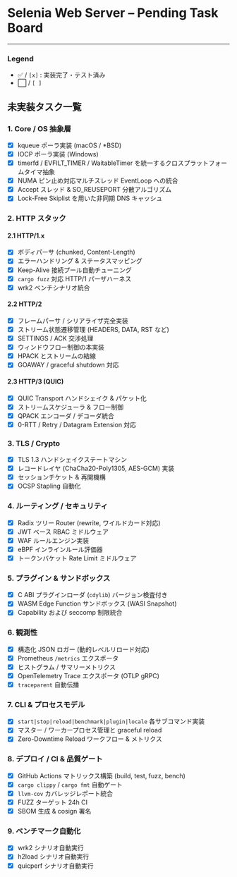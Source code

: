 # Selenia Web Server – Pending Task Board

---

### Legend
- ✅ / `[x]` : 実装完了・テスト済み
- ⬜️ / `[ ]`

## 未実装タスク一覧

### 1. Core / OS 抽象層
- [x] kqueue ポーラ実装 (macOS / *BSD)
- [x] IOCP ポーラ実装 (Windows)
- [x] timerfd / EVFILT_TIMER / WaitableTimer を統一するクロスプラットフォームタイマ抽象
- [x] NUMA ピン止め対応マルチスレッド EventLoop への統合
- [x] Accept スレッド & SO_REUSEPORT 分散アルゴリズム
- [x] Lock-Free Skiplist を用いた非同期 DNS キャッシュ

### 2. HTTP スタック
#### 2.1 HTTP/1.x
- [x] ボディパーサ (chunked, Content-Length)
- [x] エラーハンドリング & ステータスマッピング
- [x] Keep-Alive 接続プール自動チューニング
- [x] `cargo fuzz` 対応 HTTP/1 パーザハーネス
- [x] wrk2 ベンチシナリオ統合

#### 2.2 HTTP/2
- [x] フレームパーサ / シリアライザ完全実装
- [x] ストリーム状態遷移管理 (HEADERS, DATA, RST など)
- [x] SETTINGS / ACK 交渉処理
- [x] ウィンドウフロー制御の本実装
- [x] HPACK とストリームの結線
- [x] GOAWAY / graceful shutdown 対応

#### 2.3 HTTP/3 (QUIC)
- [x] QUIC Transport ハンドシェイク & パケット化
- [x] ストリームスケジューラ & フロー制御
- [x] QPACK エンコーダ / デコーダ統合
- [x] 0-RTT / Retry / Datagram Extension 対応

### 3. TLS / Crypto
- [x] TLS 1.3 ハンドシェイクステートマシン
- [x] レコードレイヤ (ChaCha20-Poly1305, AES-GCM) 実装
- [x] セッションチケット & 再開機構
- [x] OCSP Stapling 自動化

### 4. ルーティング / セキュリティ
- [x] Radix ツリー Router (rewrite, ワイルドカード対応)
- [x] JWT ベース RBAC ミドルウェア
- [x] WAF ルールエンジン実装
- [x] eBPF インラインルール評価器
- [x] トークンバケット Rate Limit ミドルウェア

### 5. プラグイン & サンドボックス
- [x] C ABI プラグインローダ (`cdylib`) バージョン検査付き
- [x] WASM Edge Function サンドボックス (WASI Snapshot)
- [x] Capability および seccomp 制限統合

### 6. 観測性
- [x] 構造化 JSON ロガー (動的レベルリロード対応)
- [x] Prometheus `/metrics` エクスポータ
- [x] ヒストグラム / サマリーメトリクス
- [x] OpenTelemetry Trace エクスポータ (OTLP gRPC)
- [x] `traceparent` 自動伝播

### 7. CLI & プロセスモデル
- [x] `start|stop|reload|benchmark|plugin|locale` 各サブコマンド実装
- [x] マスター / ワーカープロセス管理と graceful reload
- [x] Zero-Downtime Reload ワークフロー & メトリクス

### 8. デプロイ / CI & 品質ゲート
- [x] GitHub Actions マトリックス構築 (build, test, fuzz, bench)
- [x] `cargo clippy` / `cargo fmt` 自動ゲート
- [x] `llvm-cov` カバレッジレポート統合
- [x] FUZZ ターゲット 24h CI
- [x] SBOM 生成 & cosign 署名

### 9. ベンチマーク自動化
- [x] wrk2 シナリオ自動実行
- [x] h2load シナリオ自動実行
- [x] quicperf シナリオ自動実行